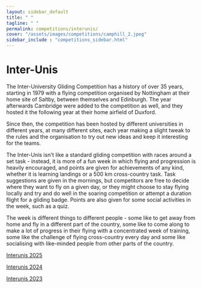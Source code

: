```yaml
---
layout: sidebar_default
title: " "
tagline: " "
permalink: competitions/interunis/
cover: "/assets/images/competitions/camphill_2.jpeg"
sidebar_include : "competitions_sidebar.html"
---
```


<title>Inter-Unis - OUGC</title>

# Inter-Unis
The Inter-University Gliding Competition has a history of over 35 years, starting in 1979 with a flying competition organised by Nottingham at their home site of Saltby, between themselves and Edinburgh. The year afterwards Cambridge were added to the competition as well, and they hosted it the following year at their home airfield of Duxford.

Since then, the competition has been hosted by different universities in different years, at many different sites, each year making a slight tweak to the rules and the organisation to try out new ideas and keep it interesting for the teams.

The Inter-Unis isn't like a standard gliding competition with races around a set task - instead, it is more of a fun week in which flying and progression is heavily encouraged, and points are given for achievements of any kind, whether it is learning landings or a 500 km cross-country task. Task suggestions are given in the mornings, but competitors are free to decide where they want to fly on a given day, or they might choose to stay flying locally and try and do well in the soaring competition or attempt a duration flight for a gliding badge. Points are also given for some social activities in the week, such as a quiz.

The week is different things to different people - some like to get away from home and fly in a different part of the country, some like to come along to make a lot of progress in their flying with a concentrated week of training, some like the challenge of flying cross-country every day and some like socialising with like-minded people from other parts of the country.

[Interunis 2025](https://www.interunis25.co.uk/)

[Interunis 2024](https://www.leicesterunion.com/news/article/19464/Interunis-2024/)

[Interunis 2023](https://interunis.cugc.org.uk/)